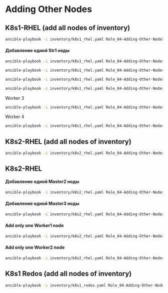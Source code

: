 # Adding Other Nodes

## K8s1-RHEL (add all nodes of inventory)
```bash
ansible-playbook -i inventory/k8s1_rhel.yaml Role_04-Adding-Other-Nodes.yaml -b
```

#### Добавление одной Str1 ноды
```bash
ansible-playbook -i inventory/k8s1_rhel.yaml Role_04-Adding-Other-Nodes.yaml -b --extra-vars "added_node=k8s1-rhel-str-n01.fillswim.local"
```
```bash
ansible-playbook -i inventory/k8s1_rhel.yaml Role_04-Adding-Other-Nodes.yaml -b --extra-vars "added_node=k8s1-rhel-str-n02.fillswim.local"
```
```bash
ansible-playbook -i inventory/k8s1_rhel.yaml Role_04-Adding-Other-Nodes.yaml -b --extra-vars "added_node=k8s1-rhel-str-n03.fillswim.local"
```
```bash
ansible-playbook -i inventory/k8s1_rhel.yaml Role_04-Adding-Other-Nodes.yaml -b --extra-vars "added_node=k8s1-rhel-str-n04.fillswim.local"
```
Worker 3
```bash
ansible-playbook -i inventory/k8s1_rhel.yaml Role_04-Adding-Other-Nodes.yaml -b --extra-vars "added_node=k8s1-rhel-worker3.fillswim.local"
```
Worker 4
```bash
ansible-playbook -i inventory/k8s1_rhel.yaml Role_04-Adding-Other-Nodes.yaml -b --extra-vars "added_node=k8s1-rhel-worker4.fillswim.local"
```


## K8s2-RHEL (add all nodes of inventory)
```bash
ansible-playbook -i inventory/k8s2_rhel.yaml Role_04-Adding-Other-Nodes.yaml -b
```



## K8s2-RHEL
#### Добавление одной Master2 ноды
```bash
ansible-playbook -i inventory/k8s2_rhel.yaml Role_04-Adding-Other-Nodes.yaml -b --extra-vars "added_node=k8s2-rhel-master2.fillswim.local"
```

#### Добавление одной Master3 ноды
```bash
ansible-playbook -i inventory/k8s2_rhel.yaml Role_04-Adding-Other-Nodes.yaml -b --extra-vars "added_node=k8s2-rhel-master3.fillswim.local"
```

#### Add only one Worker1 node
```bash
ansible-playbook -i inventory/k8s2_rhel.yaml Role_04-Adding-Other-Nodes.yaml -b --extra-vars "added_node=k8s2-rhel-worker1.fillswim.local"
```

#### Add only one Worker2 node
```bash
ansible-playbook -i inventory/k8s2_rhel.yaml Role_04-Adding-Other-Nodes.yaml -b --extra-vars "added_node=k8s2-rhel-worker2.fillswim.local"
```



## K8s1 Redos (add all nodes of inventory)
```bash
ansible-playbook -i inventory/k8s1_redos.yaml Role_04-Adding-Other-Nodes.yaml -b
```